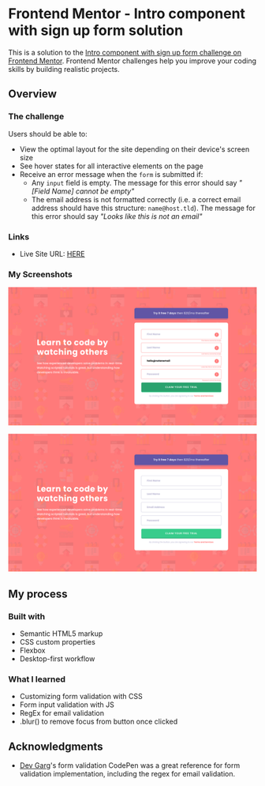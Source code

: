 # Frontend Mentor - Intro component with sign up form solution

This is a solution to the [Intro component with sign up form challenge on Frontend Mentor](https://www.frontendmentor.io/challenges/intro-component-with-signup-form-5cf91bd49edda32581d28fd1). Frontend Mentor challenges help you improve your coding skills by building realistic projects.

## Overview

### The challenge

Users should be able to:

- View the optimal layout for the site depending on their device's screen size
- See hover states for all interactive elements on the page
- Receive an error message when the `form` is submitted if:
  - Any `input` field is empty. The message for this error should say _"[Field Name] cannot be empty"_
  - The email address is not formatted correctly (i.e. a correct email address should have this structure: `name@host.tld`). The message for this error should say _"Looks like this is not an email"_

### Links

- Live Site URL: [HERE](https://sh0910.github.io/frontend-mentor-solutions/04-intro-component-with-signup-form/)

### My Screenshots

![](screenshot-desktop-1.png)

![](screenshot-desktop-2.png)

## My process

### Built with

- Semantic HTML5 markup
- CSS custom properties
- Flexbox
- Desktop-first workflow

### What I learned

- Customizing form validation with CSS
- Form input validation with JS
- RegEx for email validation
- .blur() to remove focus from button once clicked

## Acknowledgments

- [Dev Garg](https://codepen.io/realdevgarg)'s form validation CodePen was a great reference for form validation implementation, including the regex for email validation.
